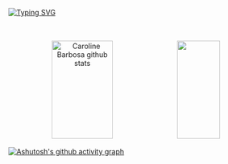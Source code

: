[![Typing SVG](https://readme-typing-svg.herokuapp.com?font=Fira+Code&weight=300&size=50&duration=4000&pause=1000&color=FFF&center=true&vCenter=true&random=false&width=1000&lines=Hello%2C+my+name+is+Mateus;I'm+18+years+old;I+graduated+in+Softwarer+Developer;I'm+from+Brazil;be+welcome%3A)](https://git.io/typing-svg)

<br>
<br>

<div align="center">  
  <img width="49%" height="195px" src="https://github-readme-stats.vercel.app/api?username=MateusEvangel1sta&show_icons=true&count_private=true&hide_border=true&title_color=fff&icon_color=fff&text_color=c9d1d9&bg_color=0d1117" alt="Caroline Barbosa github stats" /> 
  <img width="41%" height="195px" src="https://github-readme-stats.vercel.app/api/top-langs/?username=MateusEvangel1sta&layout=compact&hide_border=true&title_color=fff&text_color=fc9d1d9&bg_color=0d1117" />
</div>

[![Ashutosh's github activity graph](https://github-readme-activity-graph.vercel.app/graph?username=MateusEvangel1sta&bg_color=000000&color=ffffff&line=3d4844&point=ffffff&area=true&hide_border=true)](https://github.com/ashutosh00710/github-readme-activity-graph)
